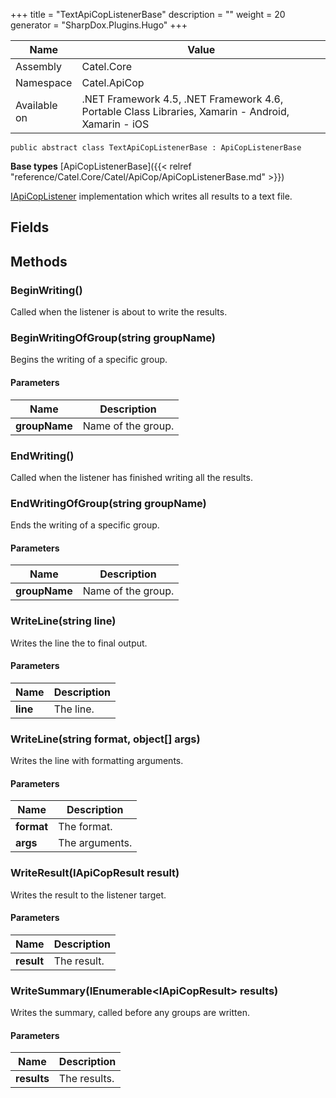 

+++
title = "TextApiCopListenerBase" 
description = ""
weight = 20
generator = "SharpDox.Plugins.Hugo"
+++

Name|Value
---|---
Assembly|Catel.Core
Namespace|Catel.ApiCop
Available on|.NET Framework 4.5, .NET Framework 4.6, Portable Class Libraries, Xamarin - Android, Xamarin - iOS

```
public abstract class TextApiCopListenerBase : ApiCopListenerBase
```

**Base types**
[ApiCopListenerBase]({{&lt; relref "reference/Catel.Core/Catel/ApiCop/ApiCopListenerBase.md" &gt;}})

[IApiCopListener](#) implementation which writes all results to a text file.

## Fields

## Methods

### BeginWriting()

Called when the listener is about to write the results.

### BeginWritingOfGroup(string groupName)

Begins the writing of a specific group.

#### Parameters

Name|Description
---|---
**groupName**|Name of the group.

### EndWriting()

Called when the listener has finished writing all the results.

### EndWritingOfGroup(string groupName)

Ends the writing of a specific group.

#### Parameters

Name|Description
---|---
**groupName**|Name of the group.

### WriteLine(string line)

Writes the line the to final output.

#### Parameters

Name|Description
---|---
**line**|The line.

### WriteLine(string format, object[] args)

Writes the line with formatting arguments.

#### Parameters

Name|Description
---|---
**format**|The format.
**args**|The arguments.

### WriteResult(IApiCopResult result)

Writes the result to the listener target.

#### Parameters

Name|Description
---|---
**result**|The result.

### WriteSummary(IEnumerable&lt;IApiCopResult&gt; results)

Writes the summary, called before any groups are written.

#### Parameters

Name|Description
---|---
**results**|The results.

